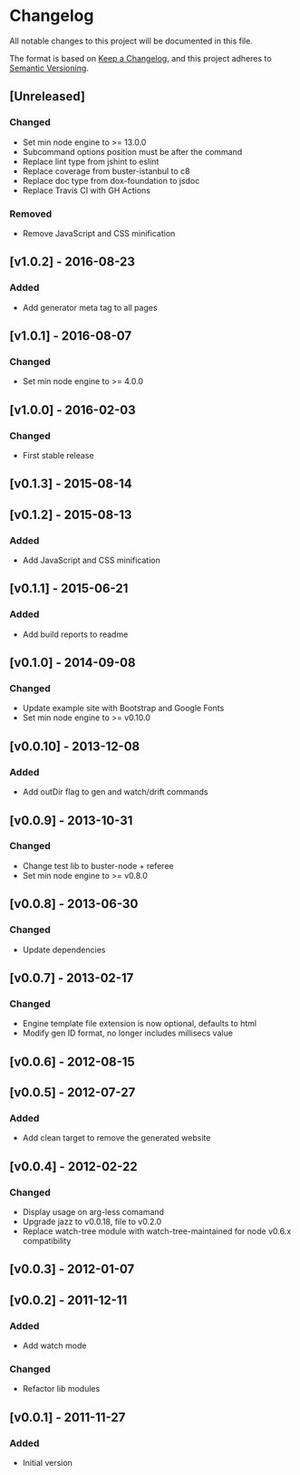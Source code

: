 
# Changelog
All notable changes to this project will be documented in this file.

The format is based on [Keep a Changelog](https://keepachangelog.com/en/1.0.0/),
and this project adheres to [Semantic Versioning](https://semver.org/spec/v2.0.0.html).

## [Unreleased]

### Changed
- Set min node engine to >= 13.0.0
- Subcommand options position must be after the command
- Replace lint type from jshint to eslint
- Replace coverage from buster-istanbul to c8
- Replace doc type from dox-foundation to jsdoc
- Replace Travis CI with GH Actions

### Removed
- Remove JavaScript and CSS minification

## [v1.0.2] - 2016-08-23

### Added
- Add generator meta tag to all pages

## [v1.0.1] - 2016-08-07

### Changed
- Set min node engine to >= 4.0.0

## [v1.0.0] - 2016-02-03

### Changed
- First stable release

## [v0.1.3] - 2015-08-14

## [v0.1.2] - 2015-08-13

### Added
- Add JavaScript and CSS minification

## [v0.1.1] - 2015-06-21

### Added
- Add build reports to readme

## [v0.1.0] - 2014-09-08

### Changed
- Update example site with Bootstrap and Google Fonts
- Set min node engine to >= v0.10.0

## [v0.0.10] - 2013-12-08

### Added
- Add outDir flag to gen and watch/drift commands

## [v0.0.9] - 2013-10-31

### Changed
- Change test lib to buster-node + referee
- Set min node engine to >= v0.8.0

## [v0.0.8] - 2013-06-30

### Changed
- Update dependencies

## [v0.0.7] - 2013-02-17

### Changed
- Engine template file extension is now optional, defaults to html
- Modify gen ID format, no longer includes millisecs value

## [v0.0.6] - 2012-08-15

## [v0.0.5] - 2012-07-27

### Added
- Add clean target to remove the generated website

## [v0.0.4] - 2012-02-22

### Changed
- Display usage on arg-less comamand
- Upgrade jazz to v0.0.18, file to v0.2.0
- Replace watch-tree module with watch-tree-maintained for node v0.6.x compatibility

## [v0.0.3] - 2012-01-07

## [v0.0.2] - 2011-12-11

### Added
- Add watch mode

### Changed
- Refactor lib modules

## [v0.0.1] - 2011-11-27

### Added
- Initial version


